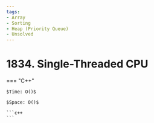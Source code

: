 ```yaml
---
tags:
- Array
- Sorting
- Heap (Priority Queue)
- Unsolved
---
```



# 1834. Single-Threaded CPU

=== "C++"

    $Time: O()$

    $Space: O()$

    ```c++
    ```